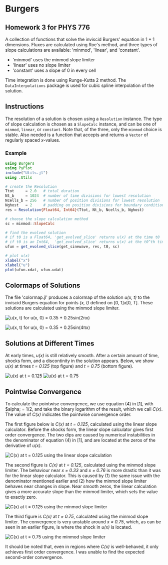 # Burgers

## Homework 3 for PHYS 776

A collection of functions that solve the inviscid Burgers' equation in 1 + 1 dimensions. Fluxes are calculated using Roe's method, and three types of slope calculations are available: 'minmod', 'linear', and 'constant'.
- 'minmod' uses the minmod slope limiter
- 'linear' uses no slope limiter
- 'constant' uses a slope of 0 in every cell

Time integration is done using Runge-Kutta 2 method. The `DataInterpolations` package is used for cubic spline interpolation of the solution.

## Instructions

The resolution of a solution is chosen using a `Resolution` instance. The type of slope calculation is chosen as a `SlopeCalc` instance, and can be one of `minmod`, `linear`, or `constant`. Note that, of the three, only the `minmod` choice is stable. Also needed is a function that accepts and returns a `Vector` of regularly spaced *x*-values.

### Example

```Julia
using Burgers
using PyPlot
include("Utils.jl")
using .Utils

# create the Resolution
Ttot     = 2.0   # total duration
Nt_b     = 1024  # number of time divisions for lowest resolution
Ncells_b = 256   # number of position divisions for lowest resolution
Nghost   = 2     # padding on position divisions for boundary conditions
res = Resolution{Float64, Int64}(Ttot, Nt_b, Ncells_b, Nghost)

# choose the slope calculation method
sc = minmod::SlopeCalc

# find the evolved solution
# if t0 is a Float64, 'get_evolved_slice' returns u(x) at the time t0
# if t0 is an Int64,  'get_evolved_slice' returns u(x) at the t0^th time step
ufun = get_evolved_slice(get_sinewave, res, t0, sc)

# plot u(x)
xlabel("x")
xlabel("u")
plot(ufun.xdat, ufun.udat)
```

## Colormaps of Solutions

The file 'colormap.jl' produces a colormap of the solution *u(x, t)* to the inviscid Burgers equation for points *(x, t)* defined on [0, 1]*x*[0, *T*]. These solutions are calculated using the minmod slope limiter.

![u(x, t) for u(x, 0) = 0.35 + 0.25sin(2&pi;*x*)](images/colormap.png)

![u(x, t) for u(x, 0) = 0.35 + 0.25sin(4&pi;*x*)](images/colormap2.png)

## Solutions at Different Times

At early times, *u(x)* is still relatively smooth. After a certain amount of time, shocks form, and a discontinity in the solution appears. Below, we show *u(x)* at times *t = 0.125* (top figure) and *t = 0.75* (bottom figure).

![u(x) at *t = 0.125*](images/soln_minmod_0125.png)
![u(x) at *t = 0.75*](images/soln_minmod_075.png)

## Pointwise Convergence

To calculate the pointwise convergence, we use equation (4) in [1], with $alpha; = 1/2, and take the binary logarithm of the result, which we call *C(x)*. The value of *C(x)* indicates the pointwise convergence order.

The first figure below is *C(x)* at *t = 0.125*, calculated using the linear slope calculator. Before the shocks form, the linear slope calculator gives first order convergence. The two dips are caused by numerical instabilities in the denominator of equation (4) in [1], and are located at the zeros of the derivative of *u(x)*.

![C(x) at *t = 0.125* using the linear slope calculation](images/conv_linear_0125.png)

The second figure is *C(x)* at *t = 0.125*, calculated using the minmod slope limiter. The behaviour near *x = 0.33* and *x = 0.76* is more drastic than it was for the linear slope calculator. This is caused by (1) the same issue with the denominator mentioned earlier and (2) how the minmod slope limiter behaves near changes in slope. Near smooth zeros, the linear calculation gives a more accurate slope than the minmod limiter, which sets the value to exactly zero.

![C(x) at *t = 0.125* using the minmod slope limiter](images/conv_minmod_0125.png)

The third figure is *C(x)* at *t = 0.75*, calculated using the minmod slope limiter. The convergence is very unstable around *x = 0.75*, which, as can be seen in an earlier figure, is where the shock in *u(x)* is located.

![C(x) at *t = 0.75* using the minmod slope limiter](images/conv_minmod_075.png)

It should be noted that, even in regions where *C(x)* is well-behaved, it only achieves first order convergence. I was unable to find the expected second-order convergence.












